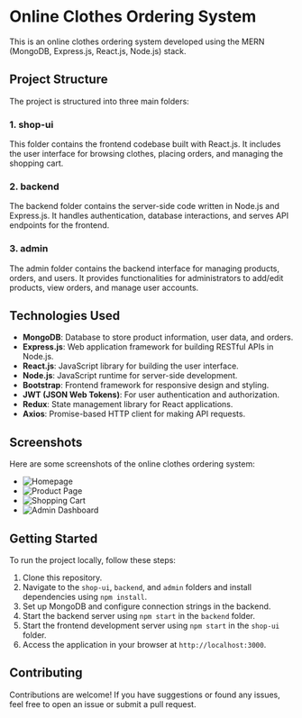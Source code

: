 # Online Clothes Ordering System

This is an online clothes ordering system developed using the MERN (MongoDB, Express.js, React.js, Node.js) stack.

## Project Structure

The project is structured into three main folders:

### 1. shop-ui

This folder contains the frontend codebase built with React.js. It includes the user interface for browsing clothes, placing orders, and managing the shopping cart.

### 2. backend

The backend folder contains the server-side code written in Node.js and Express.js. It handles authentication, database interactions, and serves API endpoints for the frontend.

### 3. admin

The admin folder contains the backend interface for managing products, orders, and users. It provides functionalities for administrators to add/edit products, view orders, and manage user accounts.

## Technologies Used

- **MongoDB**: Database to store product information, user data, and orders.
- **Express.js**: Web application framework for building RESTful APIs in Node.js.
- **React.js**: JavaScript library for building the user interface.
- **Node.js**: JavaScript runtime for server-side development.
- **Bootstrap**: Frontend framework for responsive design and styling.
- **JWT (JSON Web Tokens)**: For user authentication and authorization.
- **Redux**: State management library for React applications.
- **Axios**: Promise-based HTTP client for making API requests.

## Screenshots

Here are some screenshots of the online clothes ordering system:

- ![Homepage](https://drive.google.com/file/d/1XuOeTs75GJ93KE4EllK03x3DBZInLiRe/view?usp=sharing)
- ![Product Page](insert_product_page_screenshot_link_here)
- ![Shopping Cart](insert_shopping_cart_screenshot_link_here)
- ![Admin Dashboard](insert_admin_dashboard_screenshot_link_here)

## Getting Started

To run the project locally, follow these steps:

1. Clone this repository.
2. Navigate to the `shop-ui`, `backend`, and `admin` folders and install dependencies using `npm install`.
3. Set up MongoDB and configure connection strings in the backend.
4. Start the backend server using `npm start` in the `backend` folder.
5. Start the frontend development server using `npm start` in the `shop-ui` folder.
6. Access the application in your browser at `http://localhost:3000`.

## Contributing

Contributions are welcome! If you have suggestions or found any issues, feel free to open an issue or submit a pull request.


